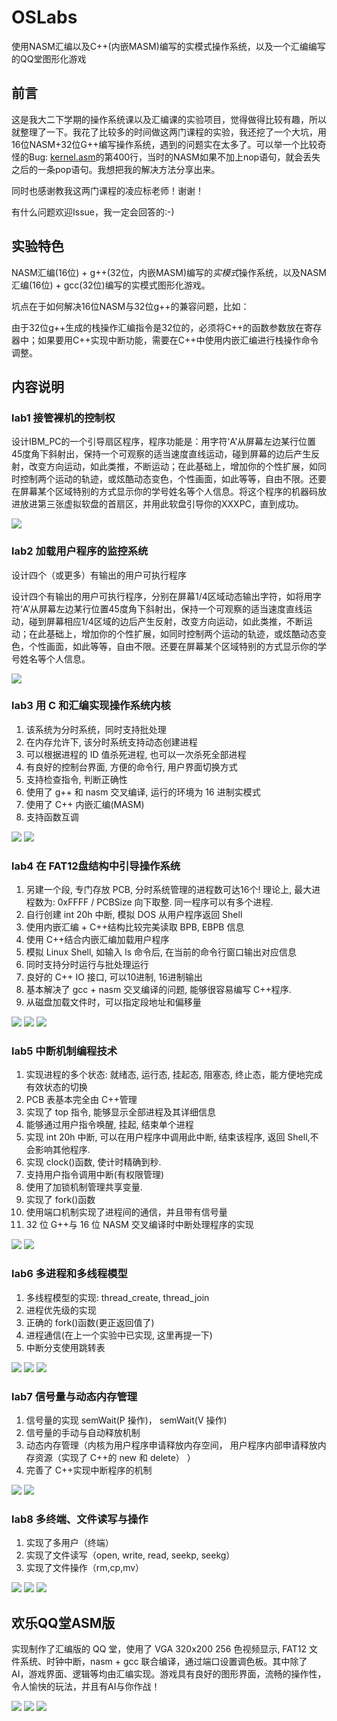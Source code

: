 # OSLabs

使用NASM汇编以及C++(内嵌MASM)编写的实模式操作系统，以及一个汇编编写的QQ堂图形化游戏

## 前言

这是我大二下学期的操作系统课以及汇编课的实验项目，觉得做得比较有趣，所以就整理了一下。我花了比较多的时间做这两门课程的实验，我还挖了一个大坑，用16位NASM+32位G++编写操作系统，遇到的问题实在太多了。可以举一个比较奇怪的Bug: [kernel.asm](lab8/source/kernel.asm)的第400行，当时的NASM如果不加上nop语句，就会丢失之后的一条pop语句。我想把我的解决方法分享出来。

同时也感谢教我这两门课程的凌应标老师！谢谢！

有什么问题欢迎Issue，我一定会回答的:-)

## 实验特色

NASM汇编(16位) + g++(32位，内嵌MASM)编写的*实模式*操作系统，以及NASM汇编(16位) + gcc(32位)编写的实模式图形化游戏。

坑点在于如何解决16位NASM与32位g++的兼容问题，比如：

由于32位g++生成的栈操作汇编指令是32位的，必须将C++的函数参数放在寄存器中；如果要用C++实现中断功能，需要在C++中使用内嵌汇编进行栈操作命令调整。


## 内容说明

### lab1 接管裸机的控制权

设计IBM_PC的一个引导扇区程序，程序功能是：用字符‘A’从屏幕左边某行位置45度角下斜射出，保持一个可观察的适当速度直线运动，碰到屏幕的边后产生反射，改变方向运动，如此类推，不断运动；在此基础上，增加你的个性扩展，如同时控制两个运动的轨迹，或炫酷动态变色，个性画面，如此等等，自由不限。还要在屏幕某个区域特别的方式显示你的学号姓名等个人信息。将这个程序的机器码放进放进第三张虚拟软盘的首扇区，并用此软盘引导你的XXXPC，直到成功。

![](lab1/pic/frame.png)

### lab2 加载用户程序的监控系统

设计四个（或更多）有输出的用户可执行程序

设计四个有输出的用户可执行程序，分别在屏幕1/4区域动态输出字符，如将用字符‘A’从屏幕左边某行位置45度角下斜射出，保持一个可观察的适当速度直线运动，碰到屏幕相应1/4区域的边后产生反射，改变方向运动，如此类推，不断运动；在此基础上，增加你的个性扩展，如同时控制两个运动的轨迹，或炫酷动态变色，个性画面，如此等等，自由不限。还要在屏幕某个区域特别的方式显示你的学号姓名等个人信息。

![](lab2/report/3.png)

### lab3 用 C 和汇编实现操作系统内核

1. 该系统为分时系统，同时支持批处理
2. 在内存允许下, 该分时系统支持动态创建进程
3. 可以根据进程的 ID 值杀死进程, 也可以一次杀死全部进程
4. 有良好的控制台界面, 方便的命令行, 用户界面切换方式
5. 支持检查指令, 判断正确性
6. 使用了 g++ 和 nasm 交叉编译, 运行的环境为 16 进制实模式
7. 使用了 C++ 内嵌汇编(MASM)
8. 支持函数互调

![](lab3/pic/2.png)
![](lab3/pic/4.png)

### lab4 在 FAT12盘结构中引导操作系统

1. 另建一个段, 专门存放 PCB, 分时系统管理的进程数可达16个!
理论上, 最大进程数为: 0xFFFF / PCBSize 向下取整.
同一程序可以有多个进程.
2. 自行创建 int 20h 中断, 模拟 DOS 从用户程序返回 Shell
3. 使用内嵌汇编 + C++结构比较完美读取 BPB, EBPB 信息
4. 使用 C++结合内嵌汇编加载用户程序
5. 模拟 Linux Shell, 如输入 ls 命令后, 在当前的命令行窗口输出对应信息
6. 同时支持分时运行与批处理运行
7. 良好的 C++ IO 接口, 可以10进制, 16进制输出
8. 基本解决了 gcc + nasm 交叉编译的问题, 能够很容易编写 C++程序.
9. 从磁盘加载文件时，可以指定段地址和偏移量

![](lab4/pic/ls.png)
![](lab4/pic/bpb.png)
![](lab4/pic/bs.png)

### lab5 中断机制编程技术

1. 实现进程的多个状态: 就绪态, 运行态, 挂起态, 阻塞态, 终止态，能方便地完成有效状态的切换
2. PCB 表基本完全由 C++管理
3. 实现了 top 指令, 能够显示全部进程及其详细信息
4. 能够通过用户指令唤醒, 挂起, 结束单个进程
5. 实现 int 20h 中断, 可以在用户程序中调用此中断, 结束该程序, 返回 Shell,不会影响其他程序.
6. 实现 clock()函数, 使计时精确到秒.
7. 支持用户指令调用中断(有权限管理)
8. 使用了加锁机制管理共享变量.
9. 实现了 fork()函数
10. 使用端口机制实现了进程间的通信，并且带有信号量
11. 32 位 G++与 16 位 NASM 交叉编译时中断处理程序的实现

![](lab5/pic/54.png)
![](lab5/pic/51.png)

### lab6 多进程和多线程模型

1. 多线程模型的实现: thread_create, thread_join
2. 进程优先级的实现
3. 正确的 fork()函数(更正返回值了)
4. 进程通信(在上一个实验中已实现, 这里再提一下)
5. 中断分支使用跳转表

![](lab6/pic/1.png)
![](lab6/pic/2.png)
![](lab6/pic/3.png)

### lab7 信号量与动态内存管理

1. 信号量的实现 semWait(P 操作)， semWait(V 操作)
2. 信号量的手动与自动释放机制
3. 动态内存管理（内核为用户程序申请释放内存空间， 用户程序内部申请释放内存资源（实现了 C++的 new 和 delete） ）
4. 完善了 C++实现中断程序的机制

![](lab7/pic/1.png)
![](lab7/pic/2.png)

### lab8 多终端、文件读写与操作

1. 实现了多用户（终端）
2. 实现了文件读写（open, write, read, seekp, seekg）
3. 实现了文件操作（rm,cp,mv）

![](lab8/pic/1.png)
![](lab8/pic/2.png)
![](lab8/pic/3.png)

## 欢乐QQ堂ASM版

实现制作了汇编版的 QQ 堂，使用了 VGA 320x200 256 色视频显示, FAT12 文件系统、时钟中断，nasm + gcc 联合编译，通过端口设置调色板。其中除了 AI，游戏界面、逻辑等均由汇编实现。游戏具有良好的图形界面，流畅的操作性，令人愉快的玩法，并且有AI与你作战！

![](game/pic/title2.png)
![](game/pic/2.png)
![](game/pic/3.png)
